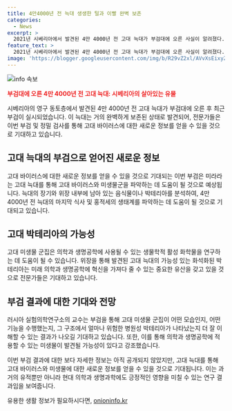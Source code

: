 ```yaml
---
title: 4만4000년 전 늑대 생생한 털과 이빨 완벽 보존
categories:
  - News
excerpt: >
  2021년 시베리아에서 발견된 4만 4000년 전 고대 늑대가 부검대에 오른 사실이 알려졌다. 늑대의 외형과 위장 상태가 완벽하게 보존돼 있어 새로운 정보를 얻을 수 있을 것으로 전문가들이 기대하고 있다. 이 연구를 통해 4만 4000년 전 늑대의 마지막 식사와 홍적세(약 258만~1만 2000년 전)의 생태계를 파악하는 데 도움이 될 것으로 기대되며, 살아있는 고대 박테리아를 찾을 수 있어 의학과 생명공학에 적용될 수 있는 가능성이 있다. 현재까지 부검 결과는 공개되지 않았다.
feature_text: >
  2021년 시베리아에서 발견된 4만 4000년 전 고대 늑대가 부검대에 오른 사실이 알려졌다. 늑대의 외형과 위장 상태가 완벽하게 보존돼 있어 새로운 정보를 얻을 수 있을 것으로 전문가들이 기대하고 있다. 이 연구를 통해 4만 4000년 전 늑대의 마지막 식사와 홍적세(약 258만~1만 2000년 전)의 생태계를 파악하는 데 도움이 될 것으로 기대되며, 살아있는 고대 박테리아를 찾을 수 있어 의학과 생명공학에 적용될 수 있는 가능성이 있다. 현재까지 부검 결과는 공개되지 않았다.
image: 'https://blogger.googleusercontent.com/img/b/R29vZ2xl/AVvXsEixyZcFfHzMRdzZMjFBmAUKJYCLCGyLL1o632UiGVXcaFdKo_bkvkuCioo0uUKlGfBVcT3P84aROyZIXSBEx3Aw5nCQ3pTgDom1WDC4m8eifvWiAmWEEVb4x6G_l8C0QH225ldMjyaFvpxGEBGNO37VmDTDMHGhJPq73UglMfDca1-0aw/s1600/blogspot.png'
---
```


<p><img src="https://blogger.googleusercontent.com/img/b/R29vZ2xl/AVvXsEixyZcFfHzMRdzZMjFBmAUKJYCLCGyLL1o632UiGVXcaFdKo_bkvkuCioo0uUKlGfBVcT3P84aROyZIXSBEx3Aw5nCQ3pTgDom1WDC4m8eifvWiAmWEEVb4x6G_l8C0QH225ldMjyaFvpxGEBGNO37VmDTDMHGhJPq73UglMfDca1-0aw/s1600/blogspot.png" alt="info 속보" /></p>

<p><b><span style="color: #ee2323;">부검대에 오른 4만 4000년 전 고대 늑대: 시베리아의 살아있는 유물</span></b></p>

<p>시베리아의 영구 동토층에서 발견된 4만 4000년 전 고대 늑대가 부검대에 오른 후 최근 부검이 실시되었습니다. 이 늑대는 거의 완벽하게 보존된 상태로 발견되어, 전문가들은 이번 부검 및 정밀 검사를 통해 고대 바이러스에 대한 새로운 정보를 얻을 수 있을 것으로 기대하고 있습니다.</p>

<p data-ke-size="size16"></p>

<h2 data-ke-size="size26">고대 늑대의 부검으로 얻어진 새로운 정보</h2>

<p>고대 바이러스에 대한 새로운 정보를 얻을 수 있을 것으로 기대되는 이번 부검은 미라라는 고대 늑대를 통해 고대 바이러스와 미생물군을 파악하는 데 도움이 될 것으로 예상됩니다. 늑대의 장기와 위장 내부에 남아 있는 음식물이나 박테리아를 분석하여, 4만 4000년 전 늑대의 마지막 식사 및 홍적세의 생태계를 파악하는 데 도움이 될 것으로 기대되고 있습니다.</p>

<p data-ke-size="size16"></p>

<h2 data-ke-size="size26">고대 박테리아의 가능성</h2>

<p>고대 미생물 군집은 의학과 생명공학에 사용될 수 있는 생물학적 활성 화학물을 연구하는 데 도움이 될 수 있습니다. 위장을 통해 발견된 고대 늑대의 가능성 있는 화석화된 박테리아는 미래 의학과 생명공학에 혁신을 가져다 줄 수 있는 중요한 유산을 갖고 있을 것으로 전문가들은 기대하고 있습니다.</p>

<p data-ke-size="size16"></p>

<h2 data-ke-size="size26">부검 결과에 대한 기대와 전망</h2>

<p>러시아 실험의학연구소의 교수는 부검을 통해 고대 미생물 군집이 어떤 모습인지, 어떤 기능을 수행했는지, 그 구조에서 얼마나 위험한 병원성 박테리아가 나타났는지 더 잘 이해할 수 있는 결과가 나오길 기대하고 있습니다. 또한, 이를 통해 의학과 생명공학에 적용할 수 있는 미생물이 발견될 가능성이 있다고 강조했습니다.</p>

<p data-ke-size="size16"></p>

<p>이번 부검 결과에 대한 보다 자세한 정보는 아직 공개되지 않았지만, 고대 늑대를 통해 고대 바이러스와 미생물에 대한 새로운 정보를 얻을 수 있을 것으로 기대됩니다. 이는 과거의 유적뿐만 아니라 현대 의학과 생명과학에도 긍정적인 영향을 미칠 수 있는 연구 결과임을 보여줍니다.</p>
유용한 생활 정보가 필요하시다면, <a href="https://onioninfo.kr" rel="dofollow">onioninfo.kr</a>


